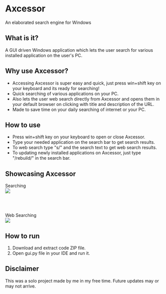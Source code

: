 # Axcessor
An elaborated search engine for Windows

## What is it?
A GUI driven Windows application which lets the user search for various installed application on the user's PC.

## Why use Axcessor?
- Accessing Axcessor is super easy and quick, just press win+shift key on your keyboard and its ready for searching!
- Quick searching of various applications on your PC.
- Also lets the user web search directly from Axcessor and opens them in your default browser on clicking with title and description of the URL.
- Made to save time on your daily searching of internet or your PC.  

## How to use
- Press win+shift key on your keyboard to open or close Axcessor.
- Type your needed application on the search bar to get search results.
- To web search type "s/" and the search text to get web search results.
- To updating newly installed applications on Axcessor, just type "/rebuild/" in the search bar. 

## Showcasing Axcessor
Searching <br>
<img src="git_media/local_search.gif"><br>

<br><br>

Web Searching <br>
<img src="git_media/web_search.gif">

## How to run
1. Download and extract code ZIP file.
2. Open gui<span>.py</span> file in your IDE and run it.

## Disclaimer
This was a solo project made by me in my free time. Future updates may or may not arrive.


